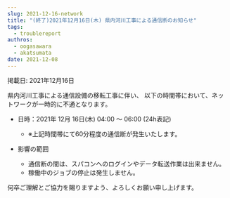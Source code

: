 ```yaml
---
slug: 2021-12-16-network
title: "(終了)2021年12月16日(木) 県内河川工事による通信断のお知らせ"
tags:
  - troublereport
authros:
  - oogasawara
  - akatsumata
date: 2021-12-08
---
```


掲載日: 2021年12月16日

県内河川工事による通信設備の移転工事に伴い、
以下の時間帯において、ネットワークが一時的に不通となります。


- 日時：2021年 12月 16日(木)  04:00 ～ 06:00 (24h表記)
    - ※上記時間帯にて60分程度の通信断が発生いたします。


- 影響の範囲
    - 通信断の間は、スパコンへのログインやデータ転送作業は出来ません。
    - 稼働中のジョブの停止は発生しません。


何卒ご理解とご協力を賜りますよう、よろしくお願い申し上げます。

